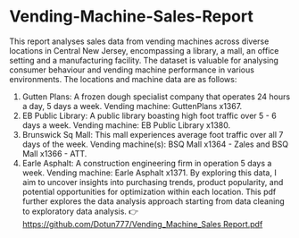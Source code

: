 # Vending-Machine-Sales-Report
This report analyses sales data from vending machines across diverse locations in Central New Jersey, encompassing a library, a mall, an office setting and a manufacturing facility. The dataset is valuable for analysing consumer behaviour and vending machine performance in various environments. The locations and machine data are as follows:
1.	Gutten Plans: A frozen dough specialist company that operates 24 hours a day, 5 days a week. Vending machine: GuttenPlans x1367.
2.	EB Public Library: A public library boasting high foot traffic over 5 - 6 days a week. Vending machine: EB Public Library x1380.
3.	Brunswick Sq Mall: This mall experiences average foot traffic over all 7 days of the week. Vending machine(s): BSQ Mall x1364 - Zales and BSQ Mall x1366 - ATT.
4.	Earle Asphalt: A construction engineering firm in operation 5 days a week. 
Vending machine: Earle Asphalt x1371.
By exploring this data, I aim to uncover insights into purchasing trends, product popularity, and potential opportunities for optimization within each location.
This pdf further explores the data analysis approach starting from data cleaning to exploratory data analysis. 👉[https://github.com/Dotun777/Vending_Machine_Sales Report.pdf](https://github.com/Dotun777/Vending-Machine-Sales-Report/blob/main/Vending_Machine_Sales%20Report.pdf)
